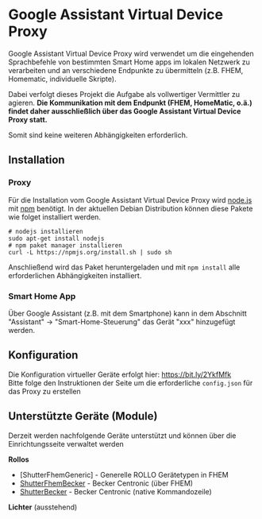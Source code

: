 # Google Assistant Virtual Device Proxy

Google Assistant Virtual Device Proxy wird verwendet um die eingehenden Sprachbefehle von bestimmten Smart Home apps im lokalen Netzwerk zu verarbeiten und an verschiedene Endpunkte zu übermitteln (z.B. FHEM, Homematic, individuelle Skripte).

Dabei verfolgt dieses Projekt die Aufgabe als vollwertiger Vermittler zu agieren. **Die Kommunikation mit dem Endpunkt (FHEM, HomeMatic, o.ä.) findet daher ausschließlich über das Google Assistant Virtual Device Proxy statt.**

Somit sind keine weiteren Abhängigkeiten erforderlich.

## Installation

### Proxy

Für die Installation vom Google Assistant Virtual Device Proxy wird [node.js](https://nodejs.org/en/) mit [npm](https://npmjs.org/) benötigt.
In der aktuellen Debian Distribution können diese Pakete wie folget installiert werden.

```
# nodejs installieren
sudo apt-get install nodejs
# npm paket manager installieren
curl -L https://npmjs.org/install.sh | sudo sh
```

Anschließend wird das Paket heruntergeladen und mit `npm install` alle erforderlichen Abhängigkeiten installiert.

### Smart Home App

Über Google Assistant (z.B. mit dem Smartphone) kann in dem Abschnitt "Assistant" -> "Smart-Home-Steuerung" das Gerät "xxx" hinzugefügt werden.

## Konfiguration

Die Konfiguration virtueller Geräte erfolgt hier: https://bit.ly/2YkfMfk<br />
Bitte folge den Instruktionen der Seite um die erforderliche `config.json` für das Proxy zu erstellen

## Unterstützte Geräte (Module)

Derzeit werden nachfolgende Geräte unterstützt und können über die Einrichtungsseite verwaltet werden

**Rollos**

* [ShutterFhemGeneric] - Generelle ROLLO Gerätetypen in FHEM
* [ShutterFhemBecker](lib/CommandShutterFhemBecker.ts) - Becker Centronic (über FHEM)
* [ShutterBecker](lib/CommandShutterBecker.ts) - Becker Centronic (native Kommandozeile)

**Lichter** (ausstehend)

